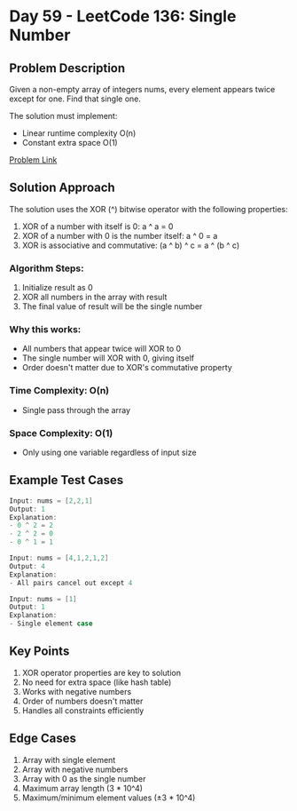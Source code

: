 # Day 59 - LeetCode 136: Single Number

## Problem Description

Given a non-empty array of integers nums, every element appears twice except for one. Find that single one.

The solution must implement:

- Linear runtime complexity O(n)
- Constant extra space O(1)

[Problem Link](https://leetcode.com/problems/single-number/)

## Solution Approach

The solution uses the XOR (^) bitwise operator with the following properties:

1. XOR of a number with itself is 0: a ^ a = 0
2. XOR of a number with 0 is the number itself: a ^ 0 = a
3. XOR is associative and commutative: (a ^ b) ^ c = a ^ (b ^ c)

### Algorithm Steps:

1. Initialize result as 0
2. XOR all numbers in the array with result
3. The final value of result will be the single number

### Why this works:

- All numbers that appear twice will XOR to 0
- The single number will XOR with 0, giving itself
- Order doesn't matter due to XOR's commutative property

### Time Complexity: O(n)

- Single pass through the array

### Space Complexity: O(1)

- Only using one variable regardless of input size

## Example Test Cases

```cpp
Input: nums = [2,2,1]
Output: 1
Explanation:
- 0 ^ 2 = 2
- 2 ^ 2 = 0
- 0 ^ 1 = 1

Input: nums = [4,1,2,1,2]
Output: 4
Explanation:
- All pairs cancel out except 4

Input: nums = [1]
Output: 1
Explanation:
- Single element case
```

## Key Points

1. XOR operator properties are key to solution
2. No need for extra space (like hash table)
3. Works with negative numbers
4. Order of numbers doesn't matter
5. Handles all constraints efficiently

## Edge Cases

1. Array with single element
2. Array with negative numbers
3. Array with 0 as the single number
4. Maximum array length (3 \* 10^4)
5. Maximum/minimum element values (±3 \* 10^4)
